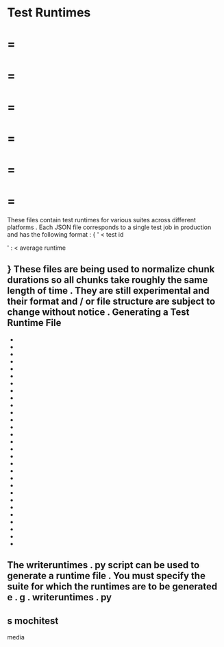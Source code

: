 Test
Runtimes
=
=
=
=
=
=
=
=
=
=
=
=
=
These
files
contain
test
runtimes
for
various
suites
across
different
platforms
.
Each
JSON
file
corresponds
to
a
single
test
job
in
production
and
has
the
following
format
:
{
'
<
test
id
>
'
:
<
average
runtime
>
}
These
files
are
being
used
to
normalize
chunk
durations
so
all
chunks
take
roughly
the
same
length
of
time
.
They
are
still
experimental
and
their
format
and
/
or
file
structure
are
subject
to
change
without
notice
.
Generating
a
Test
Runtime
File
-
-
-
-
-
-
-
-
-
-
-
-
-
-
-
-
-
-
-
-
-
-
-
-
-
-
-
-
-
-
The
writeruntimes
.
py
script
can
be
used
to
generate
a
runtime
file
.
You
must
specify
the
suite
for
which
the
runtimes
are
to
be
generated
e
.
g
.
writeruntimes
.
py
-
s
mochitest
-
media
